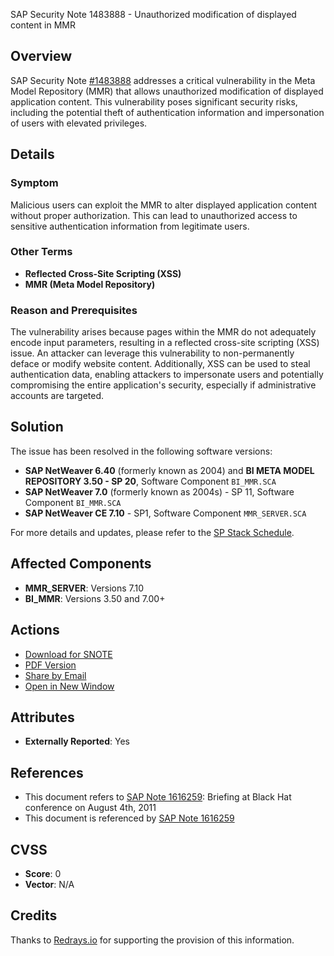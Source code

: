 SAP Security Note 1483888 - Unauthorized modification of displayed content in MMR

## Overview

SAP Security Note [#1483888](https://me.sap.com/notes/1483888) addresses a critical vulnerability in the Meta Model Repository (MMR) that allows unauthorized modification of displayed application content. This vulnerability poses significant security risks, including the potential theft of authentication information and impersonation of users with elevated privileges.

## Details

### Symptom

Malicious users can exploit the MMR to alter displayed application content without proper authorization. This can lead to unauthorized access to sensitive authentication information from legitimate users.

### Other Terms

- **Reflected Cross-Site Scripting (XSS)**
- **MMR (Meta Model Repository)**

### Reason and Prerequisites

The vulnerability arises because pages within the MMR do not adequately encode input parameters, resulting in a reflected cross-site scripting (XSS) issue. An attacker can leverage this vulnerability to non-permanently deface or modify website content. Additionally, XSS can be used to steal authentication data, enabling attackers to impersonate users and potentially compromising the entire application's security, especially if administrative accounts are targeted.

## Solution

The issue has been resolved in the following software versions:

- **SAP NetWeaver 6.40** (formerly known as 2004) and **BI META MODEL REPOSITORY 3.50 - SP 20**, Software Component `BI_MMR.SCA`
- **SAP NetWeaver 7.0** (formerly known as 2004s) - SP 11, Software Component `BI_MMR.SCA`
- **SAP NetWeaver CE 7.10** - SP1, Software Component `MMR_SERVER.SCA`

For more details and updates, please refer to the [SP Stack Schedule](http://service.sap.com/sp-stacks).

## Affected Components

- **MMR_SERVER**: Versions 7.10
- **BI_MMR**: Versions 3.50 and 7.00+

## Actions

- [Download for SNOTE](https://notesdownloads.sap.com/note/0040000017056162017)
- [PDF Version](https://userapps.support.sap.com/sap/support/sfm/notes/print/0001483888?language=en-US&token=1E427053D3C2FDD7F2FD0F90EC52CC57)
- [Share by Email](https://me.sap.com/notes/1483888/share)
- [Open in New Window](https://me.sap.com/notes/1483888/open)

## Attributes

- **Externally Reported**: Yes

## References

- This document refers to [SAP Note 1616259](https://me.sap.com/notes/1616259): Briefing at Black Hat conference on August 4th, 2011
- This document is referenced by [SAP Note 1616259](https://me.sap.com/notes/1616259)

## CVSS

- **Score**: 0
- **Vector**: N/A

## Credits

Thanks to [Redrays.io](https://redrays.io) for supporting the provision of this information.
